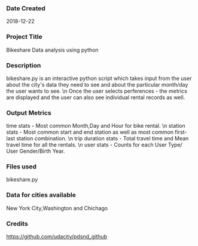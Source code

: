 ### Date Created
2018-12-22

### Project Title
Bikeshare Data analysis using python

### Description
bikeshare.py is an interactive python script which takes input from the user about the city's data they need to see and about the particular month/day the user wants to see. \n
Once the user selects perferences - the metrics are displayed and the user can also see individual rental records as well.

### Output Metrics
time stats          - Most common Month,Day and Hour for bike rental. \n
station stats       - Most common start and end station as well as most common first-last station combination. \n
trip duration stats - Total travel time and Mean travel time for all the rentals. \n
user stats          - Counts for each User Type/ User Gender/Birth Year.

### Files used
bikeshare.py

### Data for cities available
New York City,Washington and Chichago

### Credits
https://github.com/udacity/pdsnd_github

